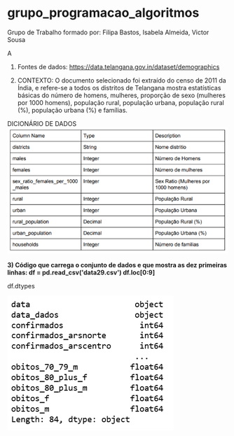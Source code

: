 # grupo_programacao_algoritmos
Grupo de Trabalho formado por: Filipa Bastos, Isabela Almeida, Victor Sousa

A
1) Fontes de dados: https://data.telangana.gov.in/dataset/demographics

2) CONTEXTO: O documento selecionado foi extraído do censo de 2011 da Índia, e refere-se a todos os distritos de Telangana mostra estatísticas básicas do número de homens, mulheres, proporção de sexo (mulheres por 1000 homens), população rural, população urbana, população rural (%), população urbana (%) e famílias.

DICIONÁRIO DE DADOS
![dicionário.png](https://github.com/filipabastos/grupo_programacao_algoritmos/blob/master/dicion%C3%A1rio.png)

**3) Código que carrega o conjunto de dados e que mostra as dez primeiras linhas:
df = pd.read_csv('data29.csv')
df.loc[0:9]**

df.dtypes



![grupo_dtypes.PNG](https://github.com/filipabastos/grupo_programacao_algoritmos/blob/master/grupo_dtypes.PNG)



